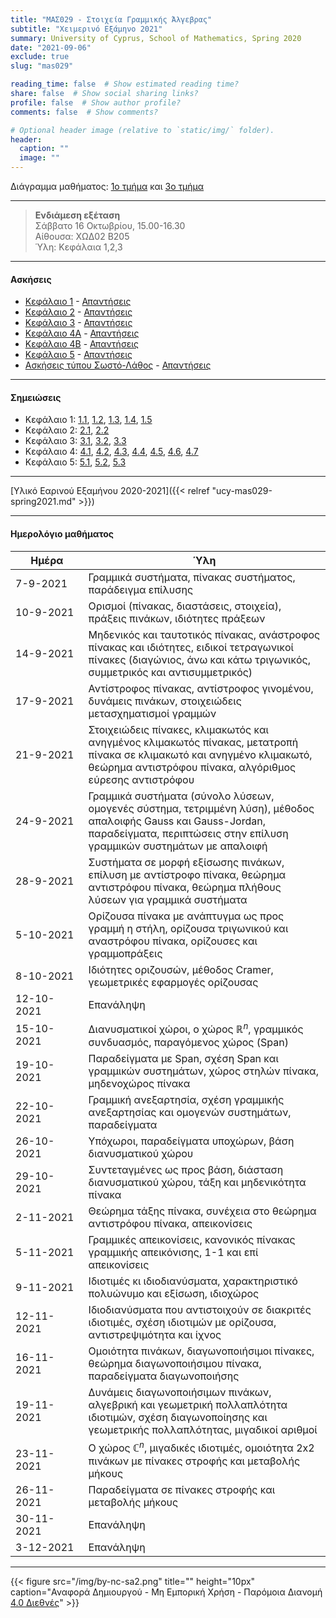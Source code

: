 ```yaml
---
title: "ΜΑΣ029 - Στοιχεία Γραμμικής Άλγεβρας"
subtitle: "Χειμερινό Εξάμηνο 2021"
summary: University of Cyprus, School of Mathematics, Spring 2020
date: "2021-09-06"
exclude: true
slug: "mas029"

reading_time: false  # Show estimated reading time?
share: false  # Show social sharing links?
profile: false  # Show author profile?
comments: false  # Show comments?

# Optional header image (relative to `static/img/` folder).
header:
  caption: ""
  image: ""
---
```


Διάγραμμα μαθήματος: [1ο τμήμα](/teaching/mas029/mas029.1_autumn_2021_syllabus.pdf) και [3ο τμήμα](/teaching/mas029/mas029.3_autumn_2021_syllabus.pdf)

---

> **Ενδιάμεση εξέταση**\
> Σάββατο 16 Οκτωβρίου, 15.00-16.30 \
> Αίθουσα: ΧΩΔ02 Β205 \
> Ύλη: Κεφάλαια 1,2,3

---


#### Ασκήσεις

- [Κεφάλαιο 1](/teaching/mas029/mas029_exercises_1.pdf) - [Απαντήσεις](/teaching/mas029/mas029_answers_1.pdf)
- [Κεφάλαιο 2](/teaching/mas029/mas029_exercises_2.pdf) - [Απαντήσεις](/teaching/mas029/mas029_answers_2.pdf)
- [Κεφάλαιο 3](/teaching/mas029/mas029_exercises_3.pdf) - [Απαντήσεις](/teaching/mas029/mas029_answers_3.pdf)
- [Κεφάλαιο 4A](/teaching/mas029/mas029_exercises_4a.pdf) - [Απαντήσεις](/teaching/mas029/mas029_answers_4a.pdf)
- [Κεφάλαιο 4B](/teaching/mas029/mas029_exercises_4b.pdf) - [Απαντήσεις](/teaching/mas029/mas029_answers_4b.pdf)
- [Κεφάλαιο 5](/teaching/mas029/mas029_exercises_5.pdf) - [Απαντήσεις](/teaching/mas029/mas029_answers_5.pdf)
- [Ασκήσεις τύπου Σωστό-Λάθος](/teaching/mas029/mas029_true-false.pdf) - [Απαντήσεις](/teaching/mas029/mas029_true-false_answers.pdf)

---

#### Σημειώσεις

- Κεφάλαιο 1: [1.1](/teaching/mas029/slides/1.1.linear_systems.pdf), [1.2](/teaching/mas029/slides/1.2.matrices.pdf), [1.3](/teaching/mas029/slides/1.3.special_matrices.pdf), [1.4](/teaching/mas029/slides/1.4.inverse_matrix.pdf), [1.5](/teaching/mas029/slides/1.5.row_equivalence.pdf)
- Κεφάλαιο 2: [2.1](/teaching/mas029/slides/2.1.linear_systems.pdf), [2.2](/teaching/mas029/slides/2.2.inverse_matrix_method.pdf)
- Κεφάλαιο 3: [3.1](/teaching/mas029/slides/3.1.determinants.pdf), [3.2](/teaching/mas029/slides/3.2.elimination_method.pdf), [3.3](/teaching/mas029/slides/3.3.cramer's_rule.pdf)
- Κεφάλαιο 4: [4.1](/teaching/mas029/slides/4.1.R^n-span.pdf), [4.2](/teaching/mas029/slides/4.2.matrix_spaces.pdf), [4.3](/teaching/mas029/slides/4.3.linear_independence.pdf), [4.4](/teaching/mas029/slides/4.4.subspaces.pdf), [4.5](/teaching/mas029/slides/4.5.basis.pdf), [4.6](/teaching/mas029/slides/4.6.rank.pdf), [4.7](/teaching/mas029/slides/4.7.linear_transformations.pdf)
- Κεφάλαιο 5: [5.1](/teaching/mas029/slides/5.1.eigenvalues.pdf), [5.2](/teaching/mas029/slides/5.2.diagonalization.pdf), [5.3](/teaching/mas029/slides/5.3.complex_eigenvalues.pdf)

---

[Υλικό Εαρινού Εξαμήνου 2020-2021]({{< relref "ucy-mas029-spring2021.md" >}})

---

#### Ημερολόγιο μαθήματος
| Ημέρα <div style="width:100px"></div> | Ύλη |
| ------------------------------------- | --- |
| 7-9-2021 | Γραμμικά συστήματα, πίνακας συστήματος, παράδειγμα επίλυσης |
| 10-9-2021 | Ορισμοί (πίνακας, διαστάσεις, στοιχεία), πράξεις πινάκων, ιδιότητες πράξεων |
| 14-9-2021 | Μηδενικός και ταυτοτικός πίνακας, ανάστροφος πίνακας και ιδιότητες, ειδικοί τετραγωνικοί πίνακες (διαγώνιος, άνω και κάτω τριγωνικός, συμμετρικός και αντισυμμετρικός) | 
| 17-9-2021 | Αντίστροφος πίνακας, αντίστροφος γινομένου, δυνάμεις πινάκων, στοιχειώδεις μετασχηματισμοί γραμμών |
| 21-9-2021 | Στοιχειώδεις πίνακες, κλιμακωτός και ανηγμένος κλιμακωτός πίνακας, μετατροπή πίνακα σε κλιμακωτό και ανηγμένο κλιμακωτό, θεώρημα αντιστρόφου πίνακα, αλγόριθμος εύρεσης αντιστρόφου |
| 24-9-2021 | Γραμμικά συστήματα (σύνολο λύσεων, ομογενές σύστημα, τετριμμένη λύση), μέθοδος απαλοιφής Gauss και Gauss-Jordan, παραδείγματα, περιπτώσεις στην επίλυση γραμμικών συστημάτων με απαλοιφή |
| 28-9-2021 | Συστήματα σε μορφή εξίσωσης πινάκων, επίλυση με αντίστροφο πίνακα, θεώρημα αντιστρόφου πίνακα, θεώρημα πλήθους λύσεων για γραμμικά συστήματα | 
| 5-10-2021 | Ορίζουσα πίνακα με ανάπτυγμα ως προς γραμμή η στήλη, ορίζουσα τριγωνικού και αναστρόφου πίνακα, ορίζουσες και γραμμοπράξεις |
| 8-10-2021 | Ιδιότητες οριζουσών, μέθοδος Cramer, γεωμετρικές εφαρμογές ορίζουσας |
| 12-10-2021 | Επανάληψη |
| 15-10-2021 | Διανυσματικοί χώροι, ο χώρος $\mathbb{R}^n$, γραμμικός συνδυασμός, παραγόμενος χώρος (Span) | 
| 19-10-2021 | Παραδείγματα με Span, σχέση Span και γραμμικών συστημάτων, χώρος στηλών πίνακα, μηδενοχώρος πίνακα | 
| 22-10-2021 | Γραμμική ανεξαρτησία, σχέση γραμμικής ανεξαρτησίας και ομογενών συστημάτων, παραδείγματα | 
| 26-10-2021 | Υπόχωροι, παραδείγματα υποχώρων, βάση διανυσματικού χώρου | 
| 29-10-2021 | Συντεταγμένες ως προς βάση, διάσταση διανυσματικού χώρου, τάξη και μηδενικότητα πίνακα | 
| 2-11-2021 | Θεώρημα τάξης πίνακα, συνέχεια στο θεώρημα αντιστρόφου πίνακα, απεικονίσεις |
| 5-11-2021 | Γραμμικές απεικονίσεις, κανονικός πίνακας γραμμικής απεικόνισης, 1-1 και επί απεικονίσεις |
| 9-11-2021 | Ιδιοτιμές κι ιδιοδιανύσματα, χαρακτηριστικό πολυώνυμο και εξίσωση, ιδιοχώρος |
| 12-11-2021 | Ιδιοδιανύσματα που αντιστοιχούν σε διακριτές ιδιοτιμές, σχέση ιδιοτιμών με ορίζουσα, αντιστρεψιμότητα και ίχνος | 
| 16-11-2021 | Ομοιότητα πινάκων, διαγωνοποιήσιμοι πίνακες, θεώρημα διαγωνοποιήσιμου πίνακα, παραδείγματα διαγωνοποιήσης |
| 19-11-2021 | Δυνάμεις διαγωνοποιήσιμων πινάκων, αλγεβρική και γεωμετρική πολλαπλότητα ιδιοτιμών, σχέση διαγωνοποίησης και γεωμετρικής πολλαπλότητας, μιγαδικοί αριθμοί |
| 23-11-2021 | Ο χώρος $\mathbb{C}^n$, μιγαδικές ιδιοτιμές, ομοιότητα 2x2 πινάκων με πίνακες στροφής και μεταβολής μήκους |
| 26-11-2021 | Παραδείγματα σε πίνακες στροφής και μεταβολής μήκους |
| 30-11-2021 | Επανάληψη |
| 3-12-2021 | Επανάληψη |


---

{{< figure src="/img/by-nc-sa2.png" title="" height="10px" caption="Αναφορά Δημιουργού - Μη Εμπορική Χρήση - Παρόμοια Διανομή [4.0 Διεθνές](https://creativecommons.org/licenses/by-nc-sa/4.0/)" >}}


